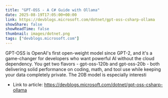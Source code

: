 ```yaml
---
title: "GPT-OSS - A C# Guide with Ollama"
date: 2025-08-19T17:05:00+00:00
link: https://devblogs.microsoft.com/dotnet/gpt-oss-csharp-ollama
showShare: false
showReadTime: false
thumbnail: images/dotnet.png
tags: ["devblogs.microsoft.com"]
---
```

GPT-OSS is OpenAI's first open-weight model since GPT-2, and it's a game-changer for developers who want powerful AI without the cloud dependency. You get two flavors - gpt-oss-120b and gpt-oss-20b - both delivering solid performance on coding, math, and tool use while keeping your data completely private. The 20B model is especially interesti

- Link to article: https://devblogs.microsoft.com/dotnet/gpt-oss-csharp-ollama